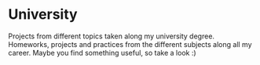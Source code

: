 University
==========

Projects from different topics taken along my university degree.
Homeworks, projects and practices from the different subjects along all my career.
Maybe you find something useful, so take a look :)
